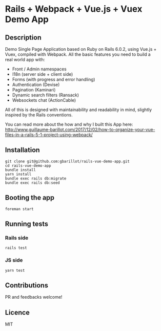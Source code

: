 # Rails + Webpack + Vue.js + Vuex Demo App

## Description

Demo Single Page Application based on Ruby on Rails 6.0.2, using Vue.js + Vuex, compiled with Webpack.
All the basic features you need to build a real world app with:

- Front / Admin namespaces
- I18n (server side + client side)
- Forms (with progress and error handling)
- Authentication (Devise)
- Pagination (Kaminari)
- Dynamic search filters (Ransack)
- Websockets chat (ActionCable)

All of this is designed with maintainability and readability in mind, slightly inspired by the Rails conventions.

You can read more about the how and why I built this App here: http://www.guillaume-barillot.com/2017/12/02/how-to-organize-your-vue-files-in-a-rails-5-1-project-using-webpack/

## Installation

```
git clone git@github.com:gbarillot/rails-vue-demo-app.git
cd rails-vue-demo-app
bundle install
yarn install
bundle exec rails db:migrate
bundle exec rails db:seed
```

## Booting the app

```
foreman start
```

## Running tests

### Rails side

```
rails test
```

### JS side

```
yarn test
```

## Contributions

PR and feedbacks welcome!

## Licence

MIT
